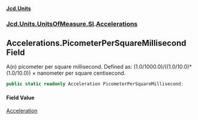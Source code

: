 #### [Jcd.Units](index.md 'index')
### [Jcd.Units.UnitsOfMeasure.SI](Jcd.Units.UnitsOfMeasure.SI.md 'Jcd.Units.UnitsOfMeasure.SI').[Accelerations](Accelerations.md 'Jcd.Units.UnitsOfMeasure.SI.Accelerations')

## Accelerations.PicometerPerSquareMillisecond Field

A(n) picometer per square millisecond. Defined as: (1.0/1000.0)/((1.0/10.0)*(1.0/10.0)) × nanometer per square centisecond.

```csharp
public static readonly Acceleration PicometerPerSquareMillisecond;
```

#### Field Value
[Acceleration](Acceleration.md 'Jcd.Units.UnitTypes.Acceleration')